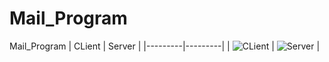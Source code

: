 # Mail_Program
Mail_Program
| CLient | Server |
|---------|---------|
| ![CLient](![image](https://github.com/Nhatttk/Mail_Program/assets/105931882/b3ff4bfe-aa31-47bb-b9cc-4dcda01b6d10)
) | ![Server](![image](https://github.com/Nhatttk/Mail_Program/assets/105931882/2f857c58-ad04-47aa-b3a2-eccb023e4856)
) |
